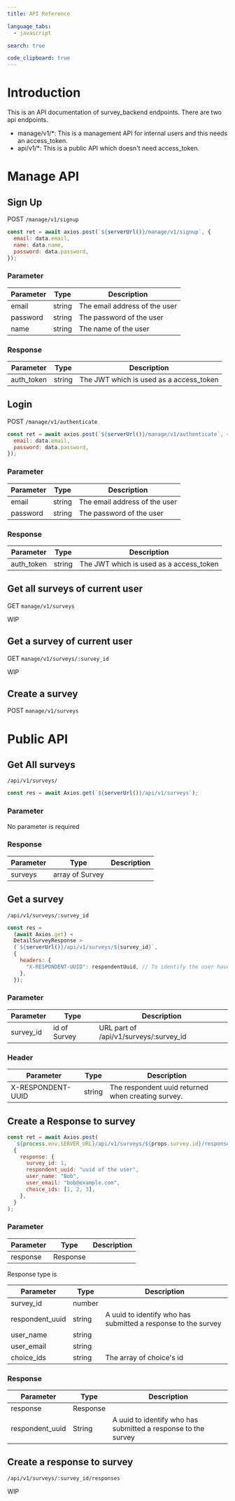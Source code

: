 ```yaml
---
title: API Reference

language_tabs:
  - javascript

search: true

code_clipboard: true
---
```


# Introduction

This is an API documentation of survey_backend endpoints.
There are two api endpoints.

- manage/v1/\*: This is a management API for internal users and this needs an access_token.
- api/v1/\*: This is a public API which doesn't need access_token.

# Manage API

## Sign Up

POST `/manage/v1/signup`

```javascript
const ret = await axios.post(`${serverUrl()}/manage/v1/signup`, {
  email: data.email,
  name: data.name,
  password: data.password,
});
```

### Parameter

| Parameter | Type   | Description                   |
| --------- | ------ | ----------------------------- |
| email     | string | The email address of the user |
| password  | string | The password of the user      |
| name      | string | The name of the user          |

### Response

| Parameter  | Type   | Description                             |
| ---------- | ------ | --------------------------------------- |
| auth_token | string | The JWT which is used as a access_token |

## Login

POST `/manage/v1/authenticate`

```javascript
const ret = await axios.post(`${serverUrl()}/manage/v1/authenticate`, {
  email: data.email,
  password: data.password,
});
```

### Parameter

| Parameter | Type   | Description                   |
| --------- | ------ | ----------------------------- |
| email     | string | The email address of the user |
| password  | string | The password of the user      |

### Response

| Parameter  | Type   | Description                             |
| ---------- | ------ | --------------------------------------- |
| auth_token | string | The JWT which is used as a access_token |

## Get all surveys of current user

GET `manage/v1/surveys`

WIP

## Get a survey of current user

GET `manage/v1/surveys/:survey_id`

WIP

## Create a survey

POST `manage/v1/surveys`

# Public API

## Get All surveys

`/api/v1/surveys/`

```javascript
const res = await Axios.get(`${serverUrl()}/api/v1/surveys`);
```

### Parameter

No parameter is required

### Response

| Parameter | Type            | Description |
| --------- | --------------- | ----------- |
| surveys   | array of Survey |             |

## Get a survey

`/api/v1/surveys/:survey_id`

```javascript
const res =
  (await Axios.get) <
  DetailSurveyResponse >
  (`${serverUrl()}/api/v1/surveys/${survey_id}`,
  {
    headers: {
      "X-RESPONDENT-UUID": respondentUuid, // To identify the user have send response before.
    },
  });
```

### Parameter

| Parameter | Type         | Description                            |
| --------- | ------------ | -------------------------------------- |
| survey_id | id of Survey | URL part of /api/v1/surveys/:survey_id |

### Header

| Parameter         | Type   | Description                                        |
| ----------------- | ------ | -------------------------------------------------- |
| X-RESPONDENT-UUID | string | The respondent uuid returned when creating survey. |

## Create a Response to survey

```javascript
const ret = await Axios.post(
  `${process.env.SERVER_URL}/api/v1/surveys/${props.survey.id}/responses`,
  {
    response: {
      survey_id: 1,
      respondent_uuid: "uuid of the user",
      user_name: "Bob",
      user_email: "bob@example.com",
      choice_ids: [1, 2, 3],
    },
  }
);
```

### Parameter

| Parameter | Type     | Description |
| --------- | -------- | ----------- |
| response  | Response |             |

Response type is

| Parameter       | Type   | Description                                                   |
| --------------- | ------ | ------------------------------------------------------------- |
| survey_id       | number |                                                               |
| respondent_uuid | string | A uuid to identify who has submitted a response to the survey |
| user_name       | string |                                                               |
| user_email      | string |                                                               |
| choice_ids      | string | The array of choice's id                                      |

### Response

| Parameter       | Type     | Description                                                   |
| --------------- | -------- | ------------------------------------------------------------- |
| response        | Response |                                                               |
| respondent_uuid | String   | A uuid to identify who has submitted a response to the survey |

## Create a response to survey

`/api/v1/surveys/:survey_id/responses`

WIP

